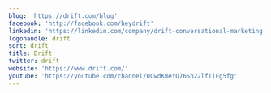 ```yaml
---
blog: 'https://drift.com/blog'
facebook: 'http://facebook.com/heydrift'
linkedin: 'https://linkedin.com/company/drift-conversational-marketing'
logohandle: drift
sort: drift
title: Drift
twitter: drift
website: 'https://www.drift.com/'
youtube: 'https://youtube.com/channel/UCwdKmeYQ76Sh22lfTiFg5fg'
---
```

